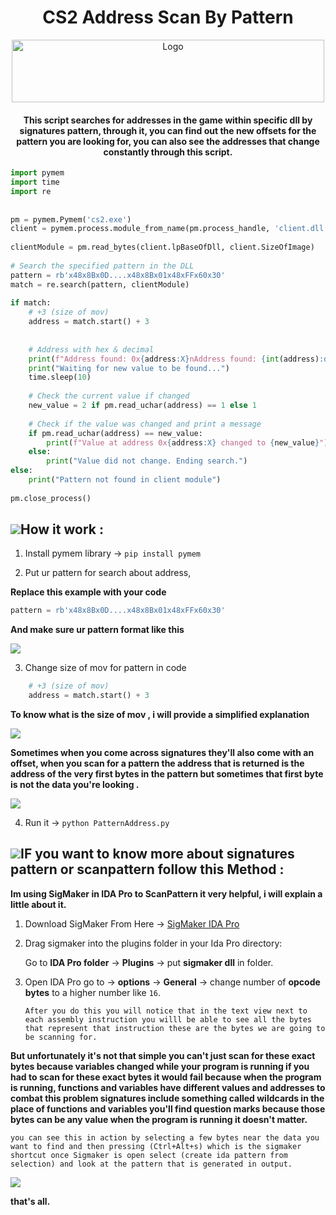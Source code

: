 <h1 align="center">CS2 Address Scan By Pattern </h1>
<p align="center">
    <a href="https://github.com/McDaived/CS2-Address-Scan-By-Pattern">
        <img src="https://github.com/McDaived/CS2-Address-Scan-By-Pattern/assets/18085492/db304b03-11cd-47d0-9efa-b3cdfc923152" alt="Logo" width="500" height="100">
    </a>
<h4 align="center">This script searches for addresses in the game within specific dll by signatures pattern, through it, you can find out the new offsets for the pattern you are looking for, you can also see the addresses that change constantly through this script.</h4>

```py
import pymem
import time
import re
 
 
pm = pymem.Pymem('cs2.exe')
client = pymem.process.module_from_name(pm.process_handle, 'client.dll')
 
clientModule = pm.read_bytes(client.lpBaseOfDll, client.SizeOfImage)
 
# Search the specified pattern in the DLL
pattern = rb'x48x8Bx0D....x48x8Bx01x48xFFx60x30'
match = re.search(pattern, clientModule)
 
if match:
    # +3 (size of mov)
    address = match.start() + 3
    
    
    # Address with hex & decimal
    print(f"Address found: 0x{address:X}nAddress found: {int(address):d}")
    print("Waiting for new value to be found...")
    time.sleep(10)
 
    # Check the current value if changed
    new_value = 2 if pm.read_uchar(address) == 1 else 1
    
    # Check if the value was changed and print a message 
    if pm.read_uchar(address) == new_value:
        print(f"Value at address 0x{address:X} changed to {new_value}")
    else:
        print("Value did not change. Ending search.")
else:
    print("Pattern not found in client module")
 
pm.close_process()
```

## ![](https://github.com/McDaived/NoRecoil-CS2/assets/18085492/7eab67ab-4b44-40ee-b050-53e48a856fc5)How it work : 

1. Install pymem library &rarr; `` pip install pymem ``

   

2. Put ur pattern for search about address,

 **Replace this example with  your code**
```py
pattern = rb'x48x8Bx0D....x48x8Bx01x48xFFx60x30'
```

**And make sure ur pattern format like this**

![](https://github.com/McDaived/CS2-Address-Scan-By-Pattern/assets/18085492/a45f29f1-5f21-4afc-8f52-bf42e308c3bc)

3. Change size of mov for pattern in code

```py
    # +3 (size of mov)
    address = match.start() + 3
```
**To know what is the size of mov , i will provide a simplified explanation**

![](https://github.com/McDaived/CS2-Address-Scan-By-Pattern/assets/18085492/ec4dd1bf-255a-4e91-bde0-4637a80f4272)

**Sometimes when you come across signatures they'll also come with an offset, when you scan for a pattern the address that is returned is the address of the very first bytes in the pattern but sometimes that first byte is not the data you're looking .**


![](https://github.com/McDaived/CS2-Address-Scan-By-Pattern/assets/18085492/7b43c8e6-b65c-4f63-918d-10d6a028cc8e)


4. Run it &rarr; `` python PatternAddress.py ``

   


## ![](https://github.com/McDaived/CS2-Address-Scan-By-Pattern/assets/18085492/21f45901-364e-41d7-9799-c72301ce3336)IF you want to know more about signatures pattern or scanpattern follow this Method : 

**Im using SigMaker in IDA Pro to ScanPattern it very helpful, i will explain a little about it.**

1. Download SigMaker From Here &rarr; [SigMaker IDA Pro](https://github.com/ajkhoury/SigMaker-x64/releases/tag/1.0.7)

2. Drag sigmaker into the plugins folder in your Ida Pro directory:

   Go to **IDA Pro folder** &rarr; **Plugins** &rarr; put **sigmaker dll** in folder.

3. Open IDA Pro go to &rarr; **options** &rarr; **General** &rarr; change number of **opcode bytes** to a higher number like ``16``.

   ``After you do this you will notice that in the text view next to each assembly instruction you willl be able to see all the bytes that represent that instruction these are the bytes we are going to be scanning for.``

**But unfortunately it's not that simple you can't just scan for these exact bytes because variables changed while your program is running if you had to scan for these exact bytes it would fail because when the program is running, functions and variables have different values and addresses to combat this problem signatures include something called wildcards in the place of functions and variables you'll find question marks because those bytes can be any value when the program is running it doesn't matter.**


``you can see this in action by selecting a few bytes near the data you want to find and then pressing (Ctrl+Alt+s) which is the sigmaker shortcut once Sigmaker is open select (create ida pattern from selection) and look at the pattern that is generated in output.``

![](https://github.com/McDaived/CS2-Address-Scan-By-Pattern/assets/18085492/1e322d51-47a2-4fef-a5df-7a18dbc0d8bb)

**that's all.**
